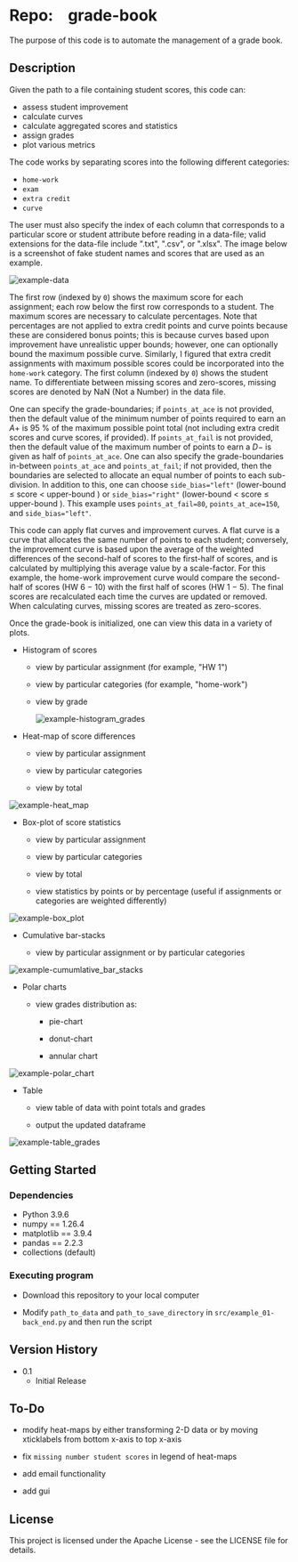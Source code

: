 # Repo:    grade-book

The purpose of this code is to automate the management of a grade book.

## Description

Given the path to a file containing student scores, this code can:
* assess student improvement
* calculate curves
* calculate aggregated scores and statistics
* assign grades
* plot various metrics

The code works by separating scores into the following different categories:
* `home-work`
* `exam`
* `extra credit`
* `curve`


The user must also specify the index of each column that corresponds to a particular score or student attribute before reading in a data-file; valid extensions for the data-file include ".txt", ".csv", or ".xlsx". The image below is a screenshot of fake student names and scores that are used as an example.

![example-data](data/data_screenshot.png)

The first row (indexed by `0`) shows the maximum score for each assignment; each row below the first row corresponds to a student. The maximum scores are necessary to calculate percentages. Note that percentages are not applied to extra credit points and curve points because these are considered bonus points; this is because curves based upon improvement have unrealistic upper bounds; however, one can optionally bound the maximum possible curve. Similarly, I figured that extra credit assignments with maximum possible scores could be incorporated into the `home-work` category. The first column (indexed by `0`) shows the student name. To differentiate between missing scores and zero-scores, missing scores are denoted by NaN (Not a Number) in the data file.

One can specify the grade-boundaries; if `points_at_ace` is not provided, then the default value of the minimum number of points required to earn an $A+$ is $95$ % of the maximum possible point total (not including extra credit scores and curve scores, if provided). If `points_at_fail` is not provided, then the default value of the maximum number of points to earn a $D-$ is given as half of `points_at_ace`. One can also specify the grade-boundaries in-between `points_at_ace` and `points_at_fail`; if not provided, then the boundaries are selected to allocate an equal number of points to each sub-division. In addition to this, one can choose `side_bias="left"` (lower-bound $\leq$ score $<$ upper-bound ) or `side_bias="right"` (lower-bound $<$ score $\leq$ upper-bound ). This example uses `points_at_fail=80`, `points_at_ace=150`, and `side_bias="left"`.

This code can apply flat curves and improvement curves. A flat curve is a curve that allocates the same number of points to each student; conversely, the improvement curve is based upon the average of the weighted differences of the second-half of scores to the first-half of scores, and is calculated by multiplying this average value by a scale-factor. For this example, the home-work improvement curve would compare the second-half of scores (HW 6 $-$ 10) with the first half of scores (HW 1 $-$ 5). The final scores are recalculated each time the curves are updated or removed. When calculating curves, missing scores are treated as zero-scores.

Once the grade-book is initialized, one can view this data in a variety of plots. 

* Histogram of scores
  
  * view by particular assignment (for example, "HW 1")
  
  * view by particular categories (for example, "home-work")
  
  * view by grade
    
    <img src="output/Hist-wRUG-ByGrades.png" title="" alt="example-histogram_grades" data-align="center">

* Heat-map of score differences
  
  * view by particular assignment
  
  * view by particular categories
  
  * view by total

<img src="output/HeatMap-HW_1_HW_2_HW_3_HW_4_HW_5_HW_6_HW_7_HW_8_HW_9_HW_10_Quiz_Test_flat_curve_home_work_improvement_curve_exam_improvement_curve-ByPoints.png" title="" alt="example-heat_map" data-align="center">

* Box-plot of score statistics
  
  * view by particular assignment
  
  * view by particular categories
  
  * view by total
  
  * view statistics by points or by percentage (useful if assignments or categories are weighted differently)

<img src="output/BoxPlot-HW_1_HW_2_HW_3_HW_4_HW_5_HW_6_HW_7_HW_8_HW_9_HW_10_Quiz_Test_flat_curve_home_work_improvement_curve_exam_improvement_curve-ByPoints.png" title="" alt="example-box_plot" data-align="center">

* Cumulative bar-stacks
  
  * view by particular assignment or by particular categories

<img src="output/BarStack-wDIFF-HW_1_HW_2_HW_3_HW_4_HW_5_HW_6_HW_7_HW_8_HW_9_HW_10_Quiz_Test_flat_curve_home_work_improvement_curve_exam_improvement_curve-ByPoints.png" title="" alt="example-cumumlative_bar_stacks" data-align="center">

* Polar charts
  
  * view grades distribution as:
    
    * pie-chart
    
    * donut-chart
    
    * annular chart

<img src="output/PolarChart-Annulus-ByGrades.png" title="" alt="example-polar_chart" data-align="center">

* Table
  
  * view table of data with point totals and grades
  
  * output the updated dataframe

<img src="output/Table-woSWAP-ByGrades.png" title="" alt="example-table_grades" data-align="center">

## Getting Started

### Dependencies

* Python 3.9.6
* numpy == 1.26.4
* matplotlib == 3.9.4
* pandas == 2.2.3
* collections (default)

### Executing program

* Download this repository to your local computer

* Modify `path_to_data` and `path_to_save_directory` in `src/example_01-back_end.py` and then run the script

## Version History

* 0.1
  * Initial Release

## To-Do

* modify heat-maps by either transforming 2-D data or by moving xticklabels from bottom x-axis to top x-axis

* fix `missing number student scores` in legend of heat-maps

* add email functionality

* add gui

## License

This project is licensed under the Apache License - see the LICENSE file for details.
